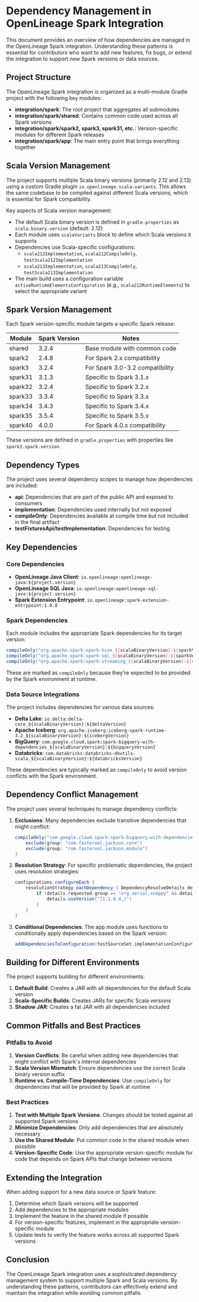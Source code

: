 # Dependency Management in OpenLineage Spark Integration

This document provides an overview of how dependencies are managed in the OpenLineage Spark integration. Understanding these patterns is essential for contributors who want to add new features, fix bugs, or extend the integration to support new Spark versions or data sources.

## Project Structure

The OpenLineage Spark integration is organized as a multi-module Gradle project with the following key modules:

- **integration/spark**: The root project that aggregates all submodules
- **integration/spark/shared**: Contains common code used across all Spark versions
- **integration/spark/spark2, spark3, spark31, etc.**: Version-specific modules for different Spark releases
- **integration/spark/app**: The main entry point that brings everything together

## Scala Version Management

The project supports multiple Scala binary versions (primarily 2.12 and 2.13) using a custom Gradle plugin `io.openlineage.scala-variants`. This allows the same codebase to be compiled against different Scala versions, which is essential for Spark compatibility.

Key aspects of Scala version management:

- The default Scala binary version is defined in `gradle.properties` as `scala.binary.version` (default: 2.12)
- Each module uses `scalaVariants` block to define which Scala versions it supports
- Dependencies use Scala-specific configurations:
  - `scala212Implementation`, `scala212CompileOnly`, `testScala212Implementation`
  - `scala213Implementation`, `scala213CompileOnly`, `testScala213Implementation`
- The main build uses a configuration variable `activeRuntimeElementsConfiguration` (e.g., `scala212RuntimeElements`) to select the appropriate variant

## Spark Version Management

Each Spark version-specific module targets a specific Spark release:

| Module | Spark Version | Notes |
|--------|--------------|-------|
| shared | 3.2.4 | Base module with common code |
| spark2 | 2.4.8 | For Spark 2.x compatibility |
| spark3 | 3.2.4 | For Spark 3.0-3.2 compatibility |
| spark31 | 3.1.3 | Specific to Spark 3.1.x |
| spark32 | 3.2.4 | Specific to Spark 3.2.x |
| spark33 | 3.3.4 | Specific to Spark 3.3.x |
| spark34 | 3.4.3 | Specific to Spark 3.4.x |
| spark35 | 3.5.4 | Specific to Spark 3.5.x |
| spark40 | 4.0.0 | For Spark 4.0.x compatibility |

These versions are defined in `gradle.properties` with properties like `spark3.spark.version`.

## Dependency Types

The project uses several dependency scopes to manage how dependencies are included:

- **api**: Dependencies that are part of the public API and exposed to consumers
- **implementation**: Dependencies used internally but not exposed
- **compileOnly**: Dependencies available at compile time but not included in the final artifact
- **testFixturesApi/testImplementation**: Dependencies for testing

## Key Dependencies

### Core Dependencies

- **OpenLineage Java Client**: `io.openlineage:openlineage-java:${project.version}`
- **OpenLineage SQL Java**: `io.openlineage:openlineage-sql-java:${project.version}`
- **Spark Extension Entrypoint**: `io.openlineage:spark-extension-entrypoint:1.0.0`

### Spark Dependencies

Each module includes the appropriate Spark dependencies for its target version:

```gradle
compileOnly("org.apache.spark:spark-hive_${scalaBinaryVersion}:${sparkVersion}")
compileOnly("org.apache.spark:spark-sql_${scalaBinaryVersion}:${sparkVersion}")
compileOnly("org.apache.spark:spark-streaming_${scalaBinaryVersion}:${sparkVersion}")
```

These are marked as `compileOnly` because they're expected to be provided by the Spark environment at runtime.

### Data Source Integrations

The project includes dependencies for various data sources:

- **Delta Lake**: `io.delta:delta-core_${scalaBinaryVersion}:${deltaVersion}`
- **Apache Iceberg**: `org.apache.iceberg:iceberg-spark-runtime-3.2_${scalaBinaryVersion}:${icebergVersion}`
- **BigQuery**: `com.google.cloud.spark:spark-bigquery-with-dependencies_${scalaBinaryVersion}:${bigqueryVersion}`
- **Databricks**: `com.databricks:databricks-dbutils-scala_${scalaBinaryVersion}:${databricksVersion}`

These dependencies are typically marked as `compileOnly` to avoid version conflicts with the Spark environment.

## Dependency Conflict Management

The project uses several techniques to manage dependency conflicts:

1. **Exclusions**: Many dependencies exclude transitive dependencies that might conflict:
   ```gradle
   compileOnly("com.google.cloud.spark:spark-bigquery-with-dependencies_${scalaBinaryVersion}:${bigqueryVersion}") {
       exclude(group: "com.fasterxml.jackson.core")
       exclude(group: "com.fasterxml.jackson.module")
   }
   ```

2. **Resolution Strategy**: For specific problematic dependencies, the project uses resolution strategies:
   ```gradle
   configurations.configureEach {
       resolutionStrategy.eachDependency { DependencyResolveDetails details ->
           if (details.requested.group == "org.xerial.snappy" && details.requested.name == "snappy-java") {
               details.useVersion("[1.1.8.4,)")
           }
       }
   }
   ```

3. **Conditional Dependencies**: The app module uses functions to conditionally apply dependencies based on the Spark version:
   ```gradle
   addDependenciesToConfiguration(testSourceSet.implementationConfigurationName, spark, scala, this.&deltaDependencies)
   ```

## Building for Different Environments

The project supports building for different environments:

1. **Default Build**: Creates a JAR with all dependencies for the default Scala version
2. **Scala-Specific Builds**: Creates JARs for specific Scala versions
3. **Shadow JAR**: Creates a fat JAR with all dependencies included

## Common Pitfalls and Best Practices

### Pitfalls to Avoid

1. **Version Conflicts**: Be careful when adding new dependencies that might conflict with Spark's internal dependencies
2. **Scala Version Mismatch**: Ensure dependencies use the correct Scala binary version suffix
3. **Runtime vs. Compile-Time Dependencies**: Use `compileOnly` for dependencies that will be provided by Spark at runtime

### Best Practices

1. **Test with Multiple Spark Versions**: Changes should be tested against all supported Spark versions
2. **Minimize Dependencies**: Only add dependencies that are absolutely necessary
3. **Use the Shared Module**: Put common code in the shared module when possible
4. **Version-Specific Code**: Use the appropriate version-specific module for code that depends on Spark APIs that change between versions

## Extending the Integration

When adding support for a new data source or Spark feature:

1. Determine which Spark versions will be supported
2. Add dependencies to the appropriate modules
3. Implement the feature in the shared module if possible
4. For version-specific features, implement in the appropriate version-specific module
5. Update tests to verify the feature works across all supported Spark versions

## Conclusion

The OpenLineage Spark integration uses a sophisticated dependency management system to support multiple Spark and Scala versions. By understanding these patterns, contributors can effectively extend and maintain the integration while avoiding common pitfalls.